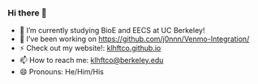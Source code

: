 ### Hi there 👋

<!--
**klhftco/klhftco** is a ✨ _special_ ✨ repository because its `README.md` (this file) appears on your GitHub profile.

https://www.webfx.com/tools/emoji-cheat-sheet/

Here are some ideas to get you started:

- 🔭 I’m currently working on ...
- 🌱 I’m currently learning ...
- 👯 I’m looking to collaborate on ...
- 🤔 I’m looking for help with ...
- 💬 Ask me about ...
- 📫 How to reach me: ...
- 😄 Pronouns: ...
- ⚡ Fun fact: ...
-->

- 🌱 I’m currently studying BioE and EECS at UC Berkeley!
- 🔭 I’ve been working on https://github.com/j0nnn/Venmo-Integration/
- ⚡ Check out my website!: [klhftco.github.io](url)
- 📫 How to reach me: klhftco@berkeley.edu
- 😄 Pronouns: He/Him/His
